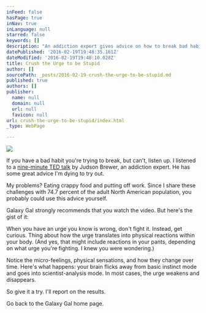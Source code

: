 ```yaml
---
inFeed: false
hasPage: true
inNav: true
inLanguage: null
starred: false
keywords: []
description: "An addiction expert gives advice on how to break bad habits. I'm trying it."
datePublished: '2016-02-19T19:48:35.161Z'
dateModified: '2016-02-19T19:48:10.028Z'
title: Crush the Urge to be Stupid
author: []
sourcePath: _posts/2016-02-19-crush-the-urge-to-be-stupid.md
published: true
authors: []
publisher:
  name: null
  domain: null
  url: null
  favicon: null
url: crush-the-urge-to-be-stupid/index.html
_type: WebPage

---
```

![](https://the-grid-user-content.s3-us-west-2.amazonaws.com/769a58bf-7e03-4304-8534-e3f029fa8baf.JPG)

If you have a bad habit you're trying to break, but can't, listen up. I listened to a [nine-minute TED talk][0] by Judson Brewer, an addiction expert. He has some great advice I'm dying to try out. 

My problems? Eating crappy food and putting off work. Since I share these challenges with 74.7 percent of the adult North American population, you probably could use this advice yourself. 

Galaxy Gal strongly recommends that you watch the video. But here's the gist of it:

When you have an urge you know is wrong, don't fight it. Instead, get curious. Thing about how the urge translates into physical reactions within your body. (And yes, that might include reactions in your pants, depending on what urge you're fighting. I knew you were wondering.)

Notice the micro-feelings, physical sensations, and how they change over time. Here's what happens: your brain flicks away from basic instinct mode and goes into scientist-analysis mode. In most cases, the urge weakens and disappears.

So give it a try. I'll report on the results. 

Go back to the Galaxy Gal home page.

[0]: https://www.ted.com/talks/judson_brewer_a_simple_way_to_break_a_bad_habit#t-534809
